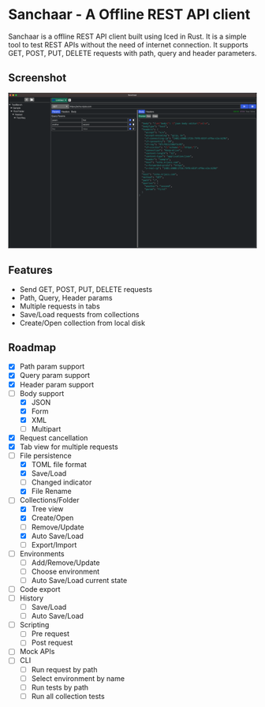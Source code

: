 # Sanchaar - A Offline REST API client
Sanchaar is a offline REST API client built using Iced in Rust. It is a simple tool to test REST APIs without the need of internet connection. It supports GET, POST, PUT, DELETE requests with path, query and header parameters.

## Screenshot
![Screenshot](./screenshots/app.png)

## Features
- Send GET, POST, PUT, DELETE requests
- Path, Query, Header params
- Multiple requests in tabs
- Save/Load requests from collections
- Create/Open collection from local disk

## Roadmap
- [x] Path param support
- [x] Query param support
- [x] Header param support
- [ ] Body support
  - [x] JSON
  - [x] Form
  - [x] XML
  - [ ] Multipart
- [x] Request cancellation
- [x] Tab view for multiple requests
- [ ] File persistence
  - [x] TOML file format
  - [x] Save/Load
  - [ ] Changed indicator
  - [x] File Rename
- [ ] Collections/Folder
  - [x] Tree view
  - [x] Create/Open
  - [ ] Remove/Update
  - [x] Auto Save/Load
  - [ ] Export/Import
- [ ] Environments
  - [ ] Add/Remove/Update
  - [ ] Choose environment
  - [ ] Auto Save/Load current state
- [ ] Code export
- [ ] History
  - [ ] Save/Load
  - [ ] Auto Save/Load
- [ ] Scripting
  - [ ] Pre request
  - [ ] Post request
- [ ] Mock APIs
- [ ] CLI
  - [ ] Run request by path
  - [ ] Select environment by name
  - [ ] Run tests by path
  - [ ] Run all collection tests
